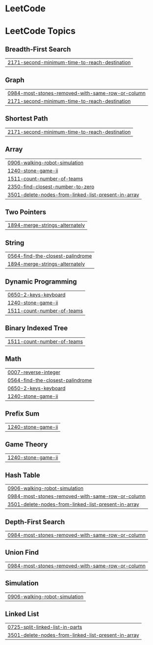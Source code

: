 # LeetCode
<!---LeetCode Topics Start-->
# LeetCode Topics
## Breadth-First Search
|  |
| ------- |
| [2171-second-minimum-time-to-reach-destination](https://github.com/amuif/LeetCode/tree/master/2171-second-minimum-time-to-reach-destination) |
## Graph
|  |
| ------- |
| [0984-most-stones-removed-with-same-row-or-column](https://github.com/amuif/LeetCode/tree/master/0984-most-stones-removed-with-same-row-or-column) |
| [2171-second-minimum-time-to-reach-destination](https://github.com/amuif/LeetCode/tree/master/2171-second-minimum-time-to-reach-destination) |
## Shortest Path
|  |
| ------- |
| [2171-second-minimum-time-to-reach-destination](https://github.com/amuif/LeetCode/tree/master/2171-second-minimum-time-to-reach-destination) |
## Array
|  |
| ------- |
| [0906-walking-robot-simulation](https://github.com/amuif/LeetCode/tree/master/0906-walking-robot-simulation) |
| [1240-stone-game-ii](https://github.com/amuif/LeetCode/tree/master/1240-stone-game-ii) |
| [1511-count-number-of-teams](https://github.com/amuif/LeetCode/tree/master/1511-count-number-of-teams) |
| [2350-find-closest-number-to-zero](https://github.com/amuif/LeetCode/tree/master/2350-find-closest-number-to-zero) |
| [3501-delete-nodes-from-linked-list-present-in-array](https://github.com/amuif/LeetCode/tree/master/3501-delete-nodes-from-linked-list-present-in-array) |
## Two Pointers
|  |
| ------- |
| [1894-merge-strings-alternately](https://github.com/amuif/LeetCode/tree/master/1894-merge-strings-alternately) |
## String
|  |
| ------- |
| [0564-find-the-closest-palindrome](https://github.com/amuif/LeetCode/tree/master/0564-find-the-closest-palindrome) |
| [1894-merge-strings-alternately](https://github.com/amuif/LeetCode/tree/master/1894-merge-strings-alternately) |
## Dynamic Programming
|  |
| ------- |
| [0650-2-keys-keyboard](https://github.com/amuif/LeetCode/tree/master/0650-2-keys-keyboard) |
| [1240-stone-game-ii](https://github.com/amuif/LeetCode/tree/master/1240-stone-game-ii) |
| [1511-count-number-of-teams](https://github.com/amuif/LeetCode/tree/master/1511-count-number-of-teams) |
## Binary Indexed Tree
|  |
| ------- |
| [1511-count-number-of-teams](https://github.com/amuif/LeetCode/tree/master/1511-count-number-of-teams) |
## Math
|  |
| ------- |
| [0007-reverse-integer](https://github.com/amuif/LeetCode/tree/master/0007-reverse-integer) |
| [0564-find-the-closest-palindrome](https://github.com/amuif/LeetCode/tree/master/0564-find-the-closest-palindrome) |
| [0650-2-keys-keyboard](https://github.com/amuif/LeetCode/tree/master/0650-2-keys-keyboard) |
| [1240-stone-game-ii](https://github.com/amuif/LeetCode/tree/master/1240-stone-game-ii) |
## Prefix Sum
|  |
| ------- |
| [1240-stone-game-ii](https://github.com/amuif/LeetCode/tree/master/1240-stone-game-ii) |
## Game Theory
|  |
| ------- |
| [1240-stone-game-ii](https://github.com/amuif/LeetCode/tree/master/1240-stone-game-ii) |
## Hash Table
|  |
| ------- |
| [0906-walking-robot-simulation](https://github.com/amuif/LeetCode/tree/master/0906-walking-robot-simulation) |
| [0984-most-stones-removed-with-same-row-or-column](https://github.com/amuif/LeetCode/tree/master/0984-most-stones-removed-with-same-row-or-column) |
| [3501-delete-nodes-from-linked-list-present-in-array](https://github.com/amuif/LeetCode/tree/master/3501-delete-nodes-from-linked-list-present-in-array) |
## Depth-First Search
|  |
| ------- |
| [0984-most-stones-removed-with-same-row-or-column](https://github.com/amuif/LeetCode/tree/master/0984-most-stones-removed-with-same-row-or-column) |
## Union Find
|  |
| ------- |
| [0984-most-stones-removed-with-same-row-or-column](https://github.com/amuif/LeetCode/tree/master/0984-most-stones-removed-with-same-row-or-column) |
## Simulation
|  |
| ------- |
| [0906-walking-robot-simulation](https://github.com/amuif/LeetCode/tree/master/0906-walking-robot-simulation) |
## Linked List
|  |
| ------- |
| [0725-split-linked-list-in-parts](https://github.com/amuif/LeetCode/tree/master/0725-split-linked-list-in-parts) |
| [3501-delete-nodes-from-linked-list-present-in-array](https://github.com/amuif/LeetCode/tree/master/3501-delete-nodes-from-linked-list-present-in-array) |
<!---LeetCode Topics End-->